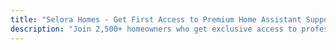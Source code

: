 ```yaml
---
title: "Selora Homes - Get First Access to Premium Home Assistant Support"
description: "Join 2,500+ homeowners who get exclusive access to professional Home Assistant support before issues become problems."
---
```

